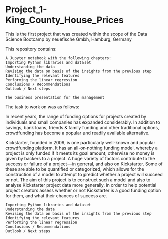 # Project_1-King_County_House_Prices
This is the first project that was created within the scope of the Data Science Bootcamp by neuefische Gmbh, Hamburg, Germany

This repository contains:

    A Jupyter notebook with the following chapters:
    Importing Python libraries and dataset
    Understanding the data
    Revising the data on basis of the insights from the previous step
    Identifying the relevant features
    Performing the linear regression
    Conclusions / Recommendations
    Outlook / Next steps

    The business presentation for the management


The task to work on was as follows:

In recent years, the range of funding options for projects created by individuals and small companies has expanded considerably. In addition to savings, bank loans, friends & family funding and other traditional options, crowdfunding has become a popular and readily available alternative.

Kickstarter, founded in 2009, is one particularly well-known and popular crowdfunding platform. It has an all-or-nothing funding model, whereby a project is only funded if it meets its goal amount; otherwise no money is given by backers to a project. A huge variety of factors contribute to the success or failure of a project — in general, and also on Kickstarter. Some of these are able to be quantified or categorized, which allows for the construction of a model to attempt to predict whether a project will succeed or not. The aim of this project is to construct such a model and also to analyse Kickstarter project data more generally, in order to help potential project creators assess whether or not Kickstarter is a good funding option for them, and what their chances of success are.


    Importing Python libraries and dataset
    Understanding the data
    Revising the data on basis of the insights from the previous step
    Identifying the relevant features
    Performing the linear regression
    Conclusions / Recommendations
    Outlook / Next steps

